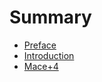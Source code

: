# Summary

<!-- prettier-ignore -->
- [Preface](README.md)
- [Introduction](doc/introduction.md)
- [Mace+4](doc/mace+4.md)
